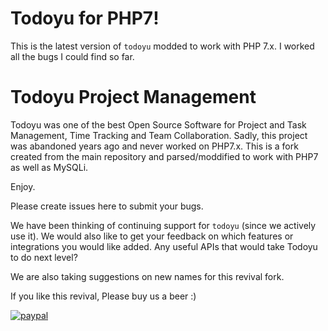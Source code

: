 # Todoyu for PHP7!

This is the latest version of `todoyu` modded to work with PHP 7.x.
I worked all the bugs I could find so far.

# Todoyu Project Management

Todoyu was one of the best Open Source Software for Project and Task
Management, Time Tracking and Team Collaboration. Sadly, this project
was abandoned years ago and never worked on PHP7.x. This is a fork
created from the main repository and parsed/moddified to work with PHP7
as well as MySQLi.

Enjoy.

Please create issues here to submit your bugs.

We have been thinking of continuing support for `todoyu` (since we
actively use it). We would also like to get your feedback on which features
or integrations you would like added. Any useful APIs that would take
Todoyu to do next level?

We are also taking suggestions on new names for this revival fork.

If you like this revival, Please buy us a beer :)

[![paypal](https://www.paypalobjects.com/en_US/i/btn/btn_donateCC_LG.gif)](https://www.paypal.me/edimensionz)


